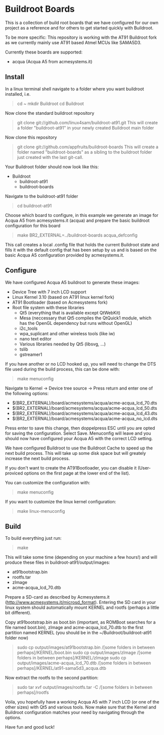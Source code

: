 # Buildroot Boards
This is a collection of build root boards that we have configured for our own project as a reference and for others to get started quickly with Buildroot.

To be more specific: This repository is working with the AT91 Buildroot fork as we currently mainly use AT91 based Atmel MCUs like SAMA5D3.

Currently these boards are supported:

* acqua (Acqua A5 from acmesystems.it)

## Install

In a linux terminal shell navigate to a folder where you want buildroot installed, i.e.
> cd ~
> mkdir Buildroot
> cd Buildroot

Now clone the standard buildroot repository
> git clone git://github.com/linux4sam/buildroot-at91.git
This will create a folder "buildroot-at91" in your newly created Buildroot main folder

Now clone this repository
> git clone git://github.com/appfruits/buildroot-boards
This will create a folder named "buildroot-boards" as a sibling to the buildroot folder just created with the last git-call.

Your Buildroot folder should now look like this:

* Buildroot
  * buildroot-at91
  * buildroot-boards

Navigate to the buildroot-at91 folder
> cd buildroot-at91

Choose which board to configure, in this example we generate an image for Acqua A5 from acmesystems.it (acqua) and prepare the basic buildroot configuration for this board
> make BR2_EXTERNAL=../buildroot-boards acqua_defconfig

This call creates a local .config file that holds the current Buildroot state and fills it with the default config that has been setup by us and is based on the basic Acqua A5 configuration provided by acmesystems.it.

## Configure

We have configured Acqua A5 buildroot to generate these images:
* Device Tree with 7 inch LCD support
* Linux Kernel 3.10 (based on AT91 linux kernel fork)
* AT91 Bootloader (based on Acmesystems fork)
* Root file system with these libraries
  * Qt5 (everything that is available except QtWebKit)
  * Mesa (neccessary that Qt5 compiles the QtQuick1 module, which has the OpenGL dependency but runs without OpenGL)
  * i2c_tools
  * wpa_suplicant and other wireless tools (like iw)
  * nano text editor
  * Various libraries needed by Qt5 (libsvg, ...)
  * tslib
  * gstreamer1

If you have another or no LCD hooked up, you will need to change the DTS file used during the build process, this can be done with:
> make menuconfig

Navigate to Kernel -> Device tree source -> Press return and enter one of the following options:
* $(BR2_EXTERNAL)/board/acmesystems/acqua/acme-acqua_lcd_70.dts
* $(BR2_EXTERNAL)/board/acmesystems/acqua/acme-acqua_lcd_50.dts
* $(BR2_EXTERNAL)/board/acmesystems/acqua/acme-acqua_lcd_43.dts
* $(BR2_EXTERNAL)/board/acmesystems/acqua/acme-acqua_no_lcd.dts

Press enter to save this change, then doppelpress ESC until you are opted for saving the configuration. Select Save. Menuconfig will leave and you should now have configured your Acqua A5 with the correct LCD setting.

We have configured Buildroot to use the Buildroot Cache to speed up the next build process. This will take up some disk space but will greately increase the next build process.

If you don't want to create the AT91Bootloader, you can disable it (User-proviced options on the first page at the lower end of the list). 

You can customize the configuration with:
> make menuconfig

If you want to customize the linux kernel configuration:
> make linux-menuconfig

## Build

To build everything just run:
> make

This will take some time (depending on your machine a few hours!) and will produce these files in buildroot-at91/output/images:
* at91bootstrap.bin
* rootfs.tar
* zImage
* acme-acqua_lcd_70.dtb

Prepare a SD-card as described by Acmesystems.it (http://www.acmesystems.it/microsd_format). Entering the SD card in your linux system should automatically mount KERNEL and rootfs (perhaps a little bit different).

Copy at91bootstrap.bin as boot.bin (important, as ROMBoot searches for a file named boot.bin), zImage and acme-acqua_lcd_70.dtb to the first partition named KERNEL (you should be in the ~/Buildroot/buildroot-at91 folder now)
> sudo cp output/images/at91bootstrap.bin /[some folders in between perhaps]/KERNEL/boot.bin
> sudo cp output/images/zImage /[some folders in between perhaps]/KERNEL/zImage
> sudo cp output/images/acme-acqua_lcd_70.dtb /[some folders in between perhaps]/KERNEL/at91-sama5d3_acqua.dtb

Now extract the rootfs to the second partition:
> sudo tar xvf output/images/rootfs.tar -C /[some folders in between perhaps]/rootfs

Voila, you hopefully have a working Acqua A5 with 7 inch LCD (or one of the other sizes) with Qt5 and various tools. Now make sure that the Kernel and Buildroot configuration matches your need by navigating through the options.

Have fun and good luck!
